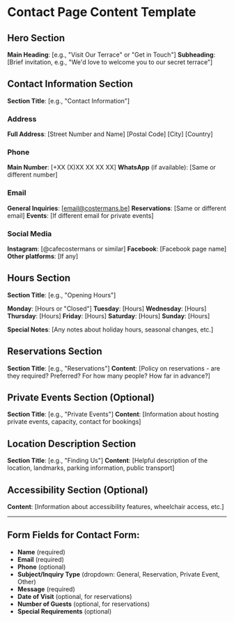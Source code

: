 # Contact Page Content Template

## Hero Section
**Main Heading**: [e.g., "Visit Our Terrace" or "Get in Touch"]
**Subheading**: [Brief invitation, e.g., "We'd love to welcome you to our secret terrace"]

## Contact Information Section
**Section Title**: [e.g., "Contact Information"]

### Address
**Full Address**: 
[Street Number and Name]
[Postal Code] [City]
[Country]

### Phone
**Main Number**: [+XX (X)XX XX XX XX]
**WhatsApp** (if available): [Same or different number]

### Email
**General Inquiries**: [email@costermans.be]
**Reservations**: [Same or different email]
**Events**: [If different email for private events]

### Social Media
**Instagram**: [@cafecostermans or similar]
**Facebook**: [Facebook page name]
**Other platforms**: [If any]

## Hours Section
**Section Title**: [e.g., "Opening Hours"]

**Monday**: [Hours or "Closed"]
**Tuesday**: [Hours]
**Wednesday**: [Hours]
**Thursday**: [Hours]
**Friday**: [Hours]
**Saturday**: [Hours]
**Sunday**: [Hours]

**Special Notes**: [Any notes about holiday hours, seasonal changes, etc.]

## Reservations Section
**Section Title**: [e.g., "Reservations"]
**Content**: [Policy on reservations - are they required? Preferred? For how many people? How far in advance?]

## Private Events Section (Optional)
**Section Title**: [e.g., "Private Events"]
**Content**: [Information about hosting private events, capacity, contact for bookings]

## Location Description Section
**Section Title**: [e.g., "Finding Us"]
**Content**: [Helpful description of the location, landmarks, parking information, public transport]

## Accessibility Section (Optional)
**Content**: [Information about accessibility features, wheelchair access, etc.]

---

## Form Fields for Contact Form:
- **Name** (required)
- **Email** (required)
- **Phone** (optional)
- **Subject/Inquiry Type** (dropdown: General, Reservation, Private Event, Other)
- **Message** (required)
- **Date of Visit** (optional, for reservations)
- **Number of Guests** (optional, for reservations)
- **Special Requirements** (optional)